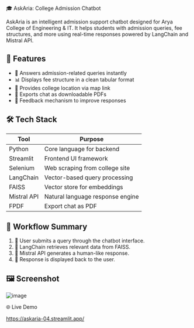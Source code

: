 🎓 AskAria: College Admission Chatbot

AskAria is an intelligent admission support chatbot designed for Arya College of Engineering & IT. It helps students with admission queries, fee structures, and more using real-time responses powered by LangChain and Mistral API.

## 🚀 Features

- 💬 Answers admission-related queries instantly
- 📊 Displays fee structure in a clean tabular format
- 📍 Provides college location via map link
- 📁 Exports chat as downloadable PDFs
- 📝 Feedback mechanism to improve responses


## 🛠️ Tech Stack

| Tool        | Purpose                          |
|-------------|----------------------------------|
| Python      | Core language for backend        |
| Streamlit   | Frontend UI framework            |
| Selenium    | Web scraping from college site   |
| LangChain   | Vector-based query processing    |
| FAISS       | Vector store for embeddings      |
| Mistral API | Natural language response engine |
| FPDF        | Export chat as PDF               |

## 🧩 Workflow Summary

1. 👤 User submits a query through the chatbot interface.
2. 🧠 LangChain retrieves relevant data from FAISS.
3. 🤖 Mistral API generates a human-like response.
4. 💬 Response is displayed back to the user.

## 🖼️ Screenshot

![image](https://github.com/user-attachments/assets/40cf5abb-cf9e-4d48-916b-fd991123bfb9)




🌐 Live Demo

https://askaria-04.streamlit.app/
